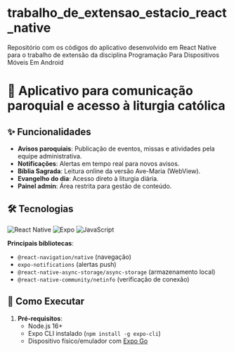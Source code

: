 # trabalho_de_extensao_estacio_react_native
Repositório com os códigos do aplicativo desenvolvido em React Native para o trabalho de extensão da disciplina Programação Para Dispositivos Móveis Em Android

# 📱 Aplicativo para comunicação paroquial e acesso à liturgia católica 

## ✨ Funcionalidades
- **Avisos paroquiais**: Publicação de eventos, missas e atividades pela equipe administrativa.
- **Notificações**: Alertas em tempo real para novos avisos.
- **Bíblia Sagrada**: Leitura online da versão Ave-Maria (WebView).
- **Evangelho do dia**: Acesso direto à liturgia diária.
- **Painel admin**: Área restrita para gestão de conteúdo.

## 🛠 Tecnologias
![React Native](https://img.shields.io/badge/React_Native-20232A?style=for-the-badge&logo=react&logoColor=61DAFB)
![Expo](https://img.shields.io/badge/Expo-1B1F23?style=for-the-badge&logo=expo&logoColor=white)
![JavaScript](https://img.shields.io/badge/JavaScript-F7DF1E?style=for-the-badge&logo=javascript&logoColor=black)

**Principais bibliotecas**:
- `@react-navigation/native` (navegação)
- `expo-notifications` (alertas push)
- `@react-native-async-storage/async-storage` (armazenamento local)
- `@react-native-community/netinfo` (verificação de conexão)

## 🚀 Como Executar
1. **Pré-requisitos**:
   - Node.js 16+
   - Expo CLI instalado (`npm install -g expo-cli`)
   - Dispositivo físico/emulador com [Expo Go](https://expo.dev/client)

